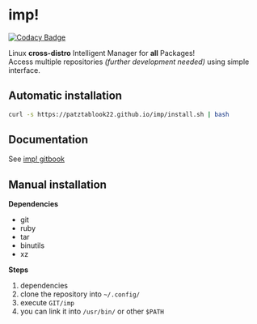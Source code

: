 # <!--S-->imp!

[![Codacy Badge](https://api.codacy.com/project/badge/Grade/ebd51048d4bb4c5983c2f68d3797f4e6)](https://app.codacy.com/manual/patztablook22/imp?utm_source=github.com&utm_medium=referral&utm_content=patztablook22/imp&utm_campaign=Badge_Grade_Dashboard)

Linux **cross-distro** Intelligent Manager for **all** Packages! \
Access multiple repositories _(further development needed)_ using simple interface.

## Automatic installation

```bash
curl -s https://patztablook22.github.io/imp/install.sh | bash
```

## Documentation

See [imp! gitbook](https://patz.gitbook.io/imp/)

## Manual installation

**Dependencies**
  - git
  - ruby
  - tar
  - binutils
  - xz
  
**Steps**
  1. dependencies
  2. clone the repository into `~/.config/`
  3. execute `GIT/imp`
  4. you can link it into `/usr/bin/` or other `$PATH`
